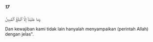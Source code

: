 ##### 17

<span class="ayah">وَمَا عَلَيْنَآ إِلَّا ٱلْبَلَٰغُ ٱلْمُبِينُ</span>

<span class="ayah_translation">Dan kewajiban kami tidak lain hanyalah menyampaikan (perintah Allah) dengan jelas".</span>

